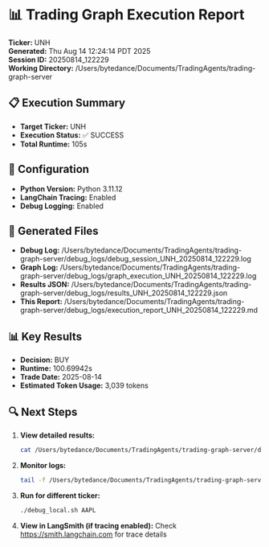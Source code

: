 # 📊 Trading Graph Execution Report

**Ticker:** UNH  
**Generated:** Thu Aug 14 12:24:14 PDT 2025  
**Session ID:** 20250814_122229  
**Working Directory:** /Users/bytedance/Documents/TradingAgents/trading-graph-server

## 📋 Execution Summary

- **Target Ticker:** UNH
- **Execution Status:** ✅ SUCCESS
- **Total Runtime:** 105s

## 🔧 Configuration

- **Python Version:** Python 3.11.12
- **LangChain Tracing:** Enabled
- **Debug Logging:** Enabled

## 📂 Generated Files

- **Debug Log:** /Users/bytedance/Documents/TradingAgents/trading-graph-server/debug_logs/debug_session_UNH_20250814_122229.log
- **Graph Log:** /Users/bytedance/Documents/TradingAgents/trading-graph-server/debug_logs/graph_execution_UNH_20250814_122229.log  
- **Results JSON:** /Users/bytedance/Documents/TradingAgents/trading-graph-server/debug_logs/results_UNH_20250814_122229.json
- **This Report:** /Users/bytedance/Documents/TradingAgents/trading-graph-server/debug_logs/execution_report_UNH_20250814_122229.md

## 📊 Key Results

- **Decision:** BUY
- **Runtime:** 100.69942s
- **Trade Date:** 2025-08-14
- **Estimated Token Usage:** 3,039 tokens

## 🔍 Next Steps

1. **View detailed results:**
   ```bash
   cat /Users/bytedance/Documents/TradingAgents/trading-graph-server/debug_logs/results_UNH_20250814_122229.json | jq .
   ```

2. **Monitor logs:**
   ```bash
   tail -f /Users/bytedance/Documents/TradingAgents/trading-graph-server/debug_logs/graph_execution_UNH_20250814_122229.log
   ```

3. **Run for different ticker:**
   ```bash
   ./debug_local.sh AAPL
   ```

4. **View in LangSmith (if tracing enabled):**
   Check https://smith.langchain.com for trace details

